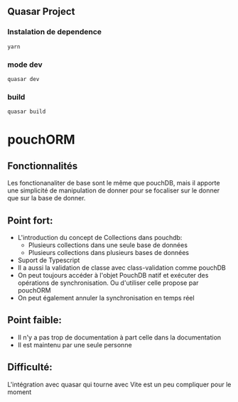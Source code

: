 ## Quasar Project
### Instalation de dependence
```
yarn
```

### mode dev
```
quasar dev
```
### build
```
quasar build
```
# pouchORM
## Fonctionnalités
Les fonctionanaliter de base sont le même que pouchDB, mais il apporte une simplicité de manipulation de donner pour se focaliser sur le donner que sur la base de donner.

## Point fort:
- L'introduction du concept de Collections dans pouchdb:
    - Plusieurs collections dans une seule base de données
    - Plusieurs collections dans plusieurs bases de données
- Suport de Typescript
- Il a aussi la validation de classe avec class-validation comme pouchDB
-  On peut toujours accéder à l'objet PouchDB natif et exécuter des opérations de synchronisation. Ou d'utiliser celle propose par pouchORM
-  On peut également annuler la synchronisation en temps réel

## Point faible:
- Il n'y a pas trop de documentation à part celle dans la documentation
- Il est maintenu par une seule personne 

## Difficulté:
L'intégration avec quasar qui tourne avec Vite est un peu compliquer pour le moment